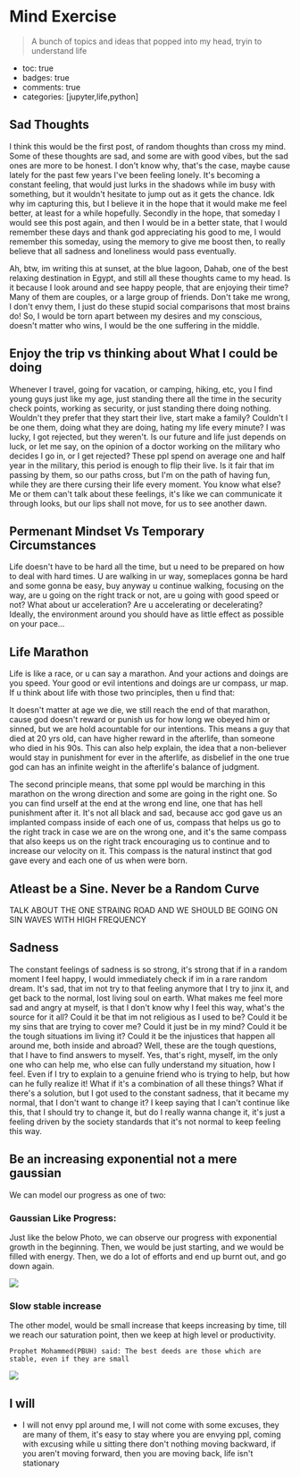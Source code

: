# 

# Mind Exercise
> A bunch of topics and ideas that popped into my head, tryin to understand life

- toc: true 
- badges: true
- comments: true
- categories: [jupyter,life,python]


## Sad Thoughts

I think this would be the first post, of random thoughts than cross my mind. Some of these thoughts are sad, and some are with good vibes, but the sad ones are more to be honest. I don't know why, that's the case, maybe cause lately for the past few years I've been feeling lonely. It's becoming a constant feeling, that would just lurks in the shadows while im busy with something, but it wouldn't hesitate to jump out as it gets the chance. Idk why im capturing this, but I believe it in the hope that it would make me feel better, at least for a while hopefully. Secondly in the hope, that someday I would see this post again, and then I would be in a better state, that I would remember these days and thank god appreciating his good to me, I would remember this someday, using the memory to give me boost then, to really believe that all sadness and loneliness would pass eventually.

Ah, btw, im writing this at sunset, at the blue lagoon, Dahab, one of the best relaxing destination in Egypt, and still all these thoughts came to my head. Is it because I look around and see happy people, that are enjoying their time? Many of them are couples, or a large group of friends. Don't take me wrong,  I don't envy them, I just do these stupid social comparisons that most brains do! So, I would be torn apart between my desires and my conscious, doesn't matter who wins, I would be the one suffering in the middle.

## Enjoy the trip vs thinking about What I could be doing

Whenever I travel, going for vacation, or camping, hiking, etc, you I find young guys just like my age, just standing there all the time in the security check points, working as security, or just standing there doing nothing. Wouldn't they prefer that they start their live, start make a family?  Couldn't I be one them, doing what they are doing, hating my life every minute?  I was lucky, I got rejected, but they weren't. Is our future and life just depends on luck, or let me say, on the opinion of a doctor working on the military who decides I go in, or I get rejected?   These ppl spend on average one and half year in the military, this period is enough to flip their live. Is it fair that im passing by them, so our paths cross, but I'm on the path of having fun, while they are there cursing their life every moment. You know what else? Me or them can't talk about these feelings, it's like we can communicate it through looks, but our lips shall not move, for us to see another dawn.

## Permenant Mindset Vs Temporary Circumstances 
Life doesn't  have to be hard all the time, but u need to be prepared on how to  deal with hard times. U are walking in ur way, someplaces gonna be hard and some gonna be easy, buy anyway u continue  walking, focusing on the way, are u going on the right track  or not, are u going with good speed or not? What about ur acceleration? Are u accelerating or decelerating? Ideally, the  environment  around you should have as little effect as possible on your pace…

## Life Marathon 

Life is like a race, or u can say a marathon. And  your actions and doings are you speed. Your good or evil intentions and doings are ur compass, ur map.
If u think about life with those two principles, then u find that:

It doesn't matter at age we die, we still  reach the end of that marathon, cause god doesn't reward or punish us for how long we obeyed him or sinned, but we are hold acountable for our intentions. This means a guy that died at 20 yrs old,  can have higher reward in the afterlife, than someone who died in his 90s.
This can also help explain, the idea that  a non-believer would stay in punishment for ever in the  afterlife, as disbelief in the one true god can has an infinite weight in the afterlife's balance of judgment.

The second principle  means, that some ppl would be marching in this marathon on the wrong direction and some are going in the  right one. So you can find urself at the end at the wrong end line, one that has hell punishment after it.
It's not all black and sad, because acc god gave us an implanted compass inside of each one of us, compass that helps us go to the  right track in case we are on the wrong one, and it's the same compass that also keeps us on the right track encouraging us to continue and to increase our velocity on it. This compass is the natural instinct that god gave every and each one of us when were born.


## Atleast be a Sine. Never be a Random Curve


TALK ABOUT THE ONE STRAING ROAD AND WE SHOULD BE GOING ON SIN WAVES WITH HIGH FREQUENCY 

## Sadness
The constant feelings  of sadness is so strong, it's strong  that if in a random moment I feel happy, I would immediately check if im in a rare random dream. It's sad, that im not try to that feeling anymore that I try to jinx it, and get back  to the normal, lost living  soul on earth. What makes me feel more sad and angry at myself, is that I don't know why I feel this way, what's the source for it all? Could it be that im not religious as I used to be? Could it be my sins that are trying  to cover me? Could it just be in my mind? Could it be the tough situations im living it? Could it be the injustices that happen all around me, both inside and abroad?  Well, these are the tough questions, that  I have to find answers to myself. Yes, that's  right, myself, im the only one who can help me, who else can fully understand my situation, how I feel. Even if I try to explain to a genuine friend who is trying to help, but how can he fully realize it! What if it's a combination of all these things? What if there's a solution, but I got used to the constant sadness, that it became my normal, that I don't want to change  it? I keep saying that I can't continue like this, that I should try to change it, but do I really wanna change it, it's just a feeling driven by the  society standards that it's not normal to keep feeling  this way.


## Be an increasing exponential not a mere gaussian 

We can model our progress as one of two:

### Gaussian Like Progress:
Just like the below Photo, we can observe our progress with exponential growth in the beginning. Then, we would be just starting, and we would be filled with energy. Then, we do a lot of efforts  and end up burnt out, and go down again.

![](assets/gaussian.jpeg)


### Slow stable increase
The other model, would be small increase that keeps increasing by time, till we reach our saturation point, then we keep at high level or productivity.

```
Prophet Mohammed(PBUH) said: The best deeds are those which are stable, even if they are small
```

![](assets/increasing.jpeg)


## I will 

* I will not envy ppl around me, I will not come with some excuses, they are many of them, it's easy to stay where you are envying ppl, coming with excusing while u sitting there don't nothing moving backward, if you aren't moving forward, then you are moving back, life isn't stationary 

